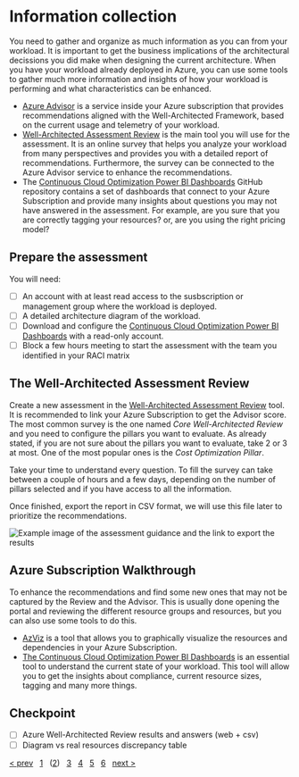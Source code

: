 # Information collection

You need to gather and organize as much information as you can from your
workload. It is important to get the business implications of the
architectural decissions you did make when designing the current architecture.
When you have your workload already deployed in Azure, you can use some tools
to gather much more information and insights of how your workload is performing
and what characteristics can be enhanced.

* [Azure Advisor][advisor] is a service inside your Azure subscription that
provides recommendations aligned with the Well-Architected Framework, based
on the current usage and telemetry of your workload.
* [Well-Architected Assessment Review][wafreview] is the main tool you will
use for the assessment. It is an online survey that helps you analyze your
workload from many perspectives and provides you with a detailed report of
recommendations. Furthermore, the survey can be connected to the Azure Advisor
service to enhance the recommendations.
* The [Continuous Cloud Optimization Power BI Dashboards][ccodashboard] GitHub
repository contains a set of dashboards that connect to your Azure Subscription
and provide many insights about questions you may not have answered in the
assessment. For example, are you sure that you are correctly tagging your
resources? or, are you using the right pricing model?

## Prepare the assessment

You will need:

* [ ] An account with at least read access to the susbscription or management
group where the workload is deployed.
* [ ] A detailed architecture diagram of the workload.
* [ ] Download and configure the
[Continuous Cloud Optimization Power BI Dashboards][ccodashboard] with a
read-only account.
* [ ] Block a few hours meeting to start the assessment with the team you
identified in your RACI matrix

## The Well-Architected Assessment Review

Create a new assessment in the [Well-Architected Assessment Review][wafreview]
tool. It is recommended to link your Azure Subscription to get the Advisor
score. The most common survey is the one named *Core Well-Architected Review*
and you need to configure the pillars you want to evaluate. As already stated,
if you are not sure about the pillars you want to evaluate, take 2 or 3 at
most. One of the most popular ones is the *Cost Optimization Pillar*.

Take your time to understand every question. To fill the survey can take
between a couple of hours and a few days, depending on the number of pillars
selected and if you have access to all the information.

Once finished, export the report in CSV format, we will use this file later to
prioritize the recommendations.

![Example image of the assessment guidance and the link to export the
results][export]

## Azure Subscription Walkthrough

To enhance the recommendations and find some new ones that may not be captured
by the Review and the Advisor. This is usually done opening the portal and
reviewing the different resource groups and resources, but you can also use some
tools to do this.

* [AzViz][azviz] is a tool that allows you to graphically visualize the
resources and dependencies in your Azure Subscription.
* [The Continuous Cloud Optimization Power BI Dashboards][ccodashboard] is an
essential tool to understand the current state of your workload. This tool will
allow you to get the insights about compliance, current resource sizes, tagging
and many more things.

## Checkpoint

* [ ] Azure Well-Architected Review results and answers (web + csv)
* [ ] Diagram vs real resources discrepancy table

[&lt; prev][prev] &nbsp; [1][1] &nbsp; ([2][2]) &nbsp; [3][3] &nbsp;
[4][4] &nbsp; [5][5] &nbsp; [6][6] &nbsp; [next &gt;][next]

[advisor]: https://azure.microsoft.com/services/advisor/
[wafreview]: https://docs.microsoft.com/assessments/
[ccodashboard]: https://github.com/Azure/ccodashboard
[azviz]: https://github.com/PrateekKumarSingh/AzViz

[export]: images/export_to_csv.png "Export to CSV in the Well-Architected
Assessment Review"

[prev]: 01.Workload.md
[next]: 03.A.CostOptimization.md

[1]: 01.Workload.md
[2]: 02.Collection.md
[3]: 03.A.CostOptimization.md
[3.B]: 03.B.Security.md
[3.C]: 03.C.Reliability.md
[3.D]: 03.D.Performance.md
[3.E]: 03.E.Operations.md
[4]: 04.Prioritize.md
[5]: 05.Roadmap
[6]: 06.Finalize.md
